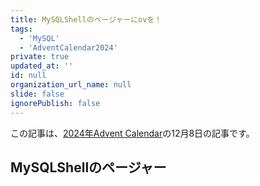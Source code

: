 ```yaml
---
title: MySQLShellのページャーにovを！
tags:
  - 'MySQL'
  - 'AdventCalendar2024'
private: true
updated_at: ''
id: null
organization_url_name: null
slide: false
ignorePublish: false
---
```

この記事は、[2024年Advent Calendar](https://qiita.com/advent-calendar/2024/mysql)の12月8日の記事です。

## MySQLShellのページャー

